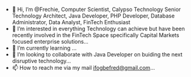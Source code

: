 - 👋 Hi, I’m @Frechie, Computer Scientist, Calypso Technology Senior Technology Architect, Java Developer, PHP Developer, Database Administrator, Data Analyst, FinTech Enthusiast
- 👀 I’m interested in everything Technology can achieve but have been recently involved in the FinTech Space specifically Capital Markets focused enterprise solutions...
- 🌱 I’m currently learning ...
- 💞️ I’m looking to collaborate with Java Developer on buiding the next disruptive technology...
- 📫 How to reach me via my mail ifogbefred@gmail.com...

<!---
Frechie/Frechie is a ✨ special ✨ repository because its `README.md` (this file) appears on your GitHub profile.
You can click the Preview link to take a look at your changes.
--->
